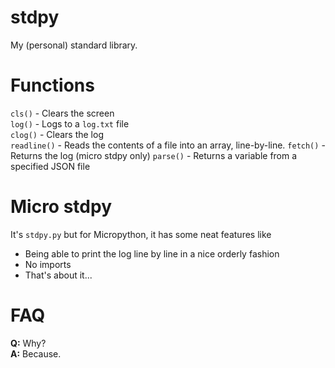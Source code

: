 # stdpy
My (personal) standard library.

# Functions

`cls()`      - Clears the screen\
`log()`      - Logs to a `log.txt` file\
`clog()`     - Clears the log\
`readline()` - Reads the contents of a file into an array, line-by-line.
`fetch()`    - Returns the log (micro stdpy only)
`parse()`    - Returns a variable from a specified JSON file

# Micro stdpy

It's `stdpy.py` but for Micropython, it has some neat features like

- Being able to print the log line by line in a nice orderly fashion
- No imports
- That's about it...

# FAQ

**Q:** Why?\
**A:** Because.
